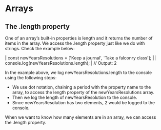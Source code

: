 # Arrays

## The .length property
One of an array’s built-in properties is length and it returns the number of items in the array. We access the .length property just like we do with strings. Check the example below:

| const newYearsResolutions = ['Keep a journal', 'Take a falconry class'];
| 
| console.log(newYearsResolutions.length);
| // Output: 2

In the example above, we log newYearsResolutions.length to the console using the following steps:

- We use dot notation, chaining a period with the property name to the array, to access the length property of the newYearsResolutions array.
- Then we log the length of newYearsResolution to the console.
- Since newYearsResolution has two elements, 2 would be logged to the console.

When we want to know how many elements are in an array, we can access the .length property.